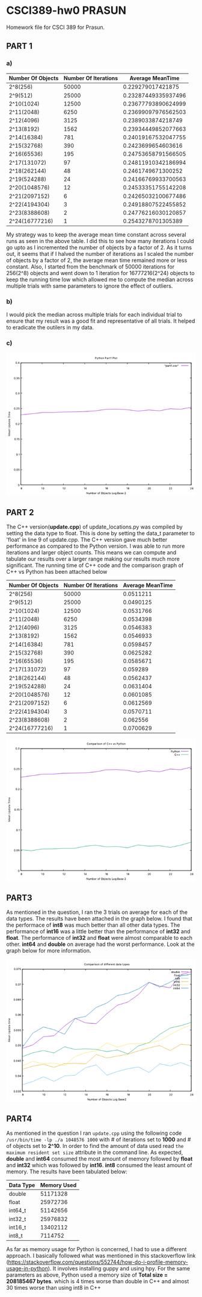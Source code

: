 # CSCI389-hw0 PRASUN
Homework file for CSCI 389 for Prasun. 

## PART 1

### a)

Number Of Objects | Number Of Iterations | Average MeanTime 
------------------|----------------------|-----------------
2^8(256) | 50000 | 0.229279017421875
2^9(512) | 25000 | 0.23287449335937496
2^10(1024) | 12500 | 0.23677793890624999
2^11(2048)  | 6250 | 0.23699097976562503
2^12(4096) | 3125 | 0.2389033874218749
2^13(8192) | 1562 | 0.23934449852077663
2^14(16384) | 781 | 0.24019167532047755
2^15(32768) | 390 | 0.2423699654603616
2^16(65536) | 195 | 0.24753658791566505
2^17(131072) | 97 | 0.24811910342186994
2^18(262144) | 48 | 0.2461749671300252
2^19(524288) | 24 | 0.24166769933700563
2^20(1048576) | 12 | 0.24533351755142208
2^21(2097152) | 6 | 0.24265032100677486
2^22(4194304) | 3 | 0.24918807522455852
2^23(8388608) | 2 | 0.24776216030120857
2^24(16777216) | 1 | 0.2543278701305389

My strategy was to keep the average mean time constant across several runs as seen in the above table. I did this to see how many iterations I could go upto as I incremented the number of objects by a factor of 2. As it turns out, it seems that if I halved the number of iterations as I scaled the number of objects by a factor of 2, the average mean time remained more or less constant. Also, I started from the benchmark of 50000 iterations for 256(2^8) objects and went down to 1 iteration for 16777216(2^24) objects to keep the running time low which allowed me to compute the median across multiple trials with same parameters to ignore the effect of outliers.

### b) 

I would pick the median across multiple trials for each individual trial to ensure that my result was a good fit and representative of all trials. It helped to eradicate the outilers in my data. 

### c)

![Part 1](https://github.com/prg007/CSCI389-hw0/blob/master/Python_part1.png)

## PART 2

The C++ version(**update.cpp**) of update_locations.py was compiled by setting the data type to float. This is done by setting the data_t parameter to 'float' in line 9 of update.cpp. The C++ version gave much better performance as compared to the Python version.  I was able to run more iterations and larger object counts. This means we can compute and tabulate our results over a larger range making our results much more significant. The running time of C++ code and the comparison graph of C++ vs Python has been attached below

Number Of Objects | Number Of Iterations | Average MeanTime 
------------------|----------------------|-----------------
2^8(256) | 50000 | 0.0511211
2^9(512) | 25000 | 0.0490125
2^10(1024) | 12500 | 0.0531766
2^11(2048)  | 6250 | 0.0534398
2^12(4096) | 3125 | 0.0546383
2^13(8192) | 1562 | 0.0546933
2^14(16384) | 781 | 0.0598457
2^15(32768) | 390 | 0.0625282
2^16(65536) | 195 | 0.0585671
2^17(131072) | 97 | 0.059289
2^18(262144) | 48 | 0.0562437
2^19(524288) | 24 | 0.0631404
2^20(1048576) | 12 | 0.0601085
2^21(2097152) | 6 | 0.0612569
2^22(4194304) | 3 | 0.0570711
2^23(8388608) | 2 | 0.062556
2^24(16777216) | 1 | 0.0700629


![Part 2](https://github.com/prg007/CSCI389-hw0/blob/master/part2_C++_vs_Python.png)

## PART3

As mentioned in the question, I ran the 3 trials on average for each of the data types. The results have been attached in the graph below. I found that the performace of **int8** was much better than all other data types. The performance of **int16** was a little better than the performance of **int32** and **float**. The performance of **int32** and **float** were almost comparable to each other. **int64** and **double** on average had the worst performance. Look at the graph below for more information.

![Part 3](https://github.com/prg007/CSCI389-hw0/blob/master/all_c++_comparisons1.png)

## PART4

As mentioned in the question I ran `update.cpp` using the following code `/usr/bin/time -lp ./a 1048576 1000` with # of iterations set to **1000** and # of objects set to **2^10**. In order to find the amount of data used read `the maximum resident set size` attribute in the command line. As expected, **double** and **int64** consumed the most amount of memory followed by **float** and **int32** which was followed by **int16**. **int8** consumed the least amount of memory. The results have been tabulated below: 

Data Type | Memory Used 
----------|------------
double | 51171328
float  | 25972736
int64_t |  51142656
int32_t | 25976832
int16_t | 13402112
int8_t | 7114752

As far as memory usage for Python is concerned, I had to use a different approach. I basically followed what was mentioned in this stackoverflow link (https://stackoverflow.com/questions/552744/how-do-i-profile-memory-usage-in-python). It involves installing guppy and using hpy. For the same parameters as above, Python used a memory size of **Total size = 208185467 bytes**. which is 4 times worse than double in C++ and almost 30 times worse than using int8 in C++
